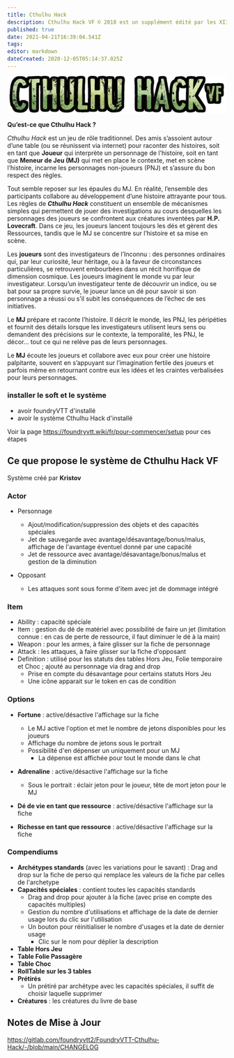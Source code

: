 ```yaml
---
title: Cthulhu Hack
description: Cthulhu Hack VF © 2018 est un supplément édité par les XII Singes © 2006-2018 authorized translation of Cthulhu Hack © 2017 Paul Baldowski.
published: true
date: 2021-04-21T16:39:04.541Z
tags: 
editor: markdown
dateCreated: 2020-12-05T05:14:37.025Z
---
```


![ctulhuhack.png](/logos/ctulhuhack.png)

**Qu’est-ce que Cthulhu Hack ?**

*Cthulhu Hack* est un jeu de rôle traditionnel.
Des amis s’assoient autour d’une table (ou se réunissent via internet) pour raconter des histoires, soit en tant que **Joueur** qui interprète un personnage de l’histoire, soit en tant que **Meneur de Jeu (MJ)** qui met en place le contexte, met en scène l’histoire, incarne les personnages non-joueurs (PNJ) et s’assure du bon respect des règles.

Tout semble reposer sur les épaules du MJ. En réalité, l’ensemble des participants collabore au développement d’une histoire attrayante pour tous.
Les règles de ***Cthulhu Hack*** constituent un ensemble de mécanismes simples qui permettent de jouer des investigations au cours desquelles les personnages des joueurs se confrontent aux créatures inventées par **H.P. Lovecraft**. Dans ce jeu, les joueurs lancent toujours les dés et gèrent des Ressources, tandis que le MJ se concentre sur l’histoire et sa mise en scène.

Les **joueurs** sont des investigateurs de l’Inconnu : des personnes ordinaires qui, par leur curiosité, leur héritage, ou à la faveur de circonstances particulières, se retrouvent embourbées dans un récit horrifique de dimension cosmique. Les joueurs imaginent le monde vu par leur investigateur.
Lorsqu’un investigateur tente de découvrir un indice, ou se bat pour sa propre survie, le joueur lance un dé pour savoir si son personnage a réussi ou s’il subit les conséquences de l’échec de ses initiatives.

Le **MJ** prépare et raconte l’histoire. Il décrit le monde, les PNJ, les péripéties et fournit des détails lorsque les investigateurs utilisent leurs sens ou demandent des précisions sur le contexte, la temporalité, les PNJ, le décor… tout ce qui ne relève pas de leurs personnages.

Le **MJ** écoute les joueurs et collabore avec eux pour créer une histoire palpitante, souvent en s’appuyant sur l’imagination fertile des joueurs et parfois même en retournant contre eux les idées et les craintes verbalisées pour leurs personnages.

### installer le soft et le système
- avoir foundryVTT d'installé
- avoir le système Cthulhu Hack d'installé

Voir la page https://foundryvtt.wiki/fr/pour-commencer/setup pour ces étapes


## Ce que propose le système de Cthulhu Hack VF
Système créé par **Kristov**

### Actor

- Personnage
  - Ajout/modification/suppression des objets et des capacités spéciales
  - Jet de sauvegarde avec avantage/désavantage/bonus/malus, affichage de l'avantage éventuel donné par une capacité
  - Jet de ressource avec avantage/désavantage/bonus/malus et gestion de la diminution

- Opposant
	- Les attaques sont sous forme d'item avec jet de dommage intégré


### Item

- Ability : capacité spéciale
- Item : gestion du dé de matériel avec possibilité de faire un jet (limitation connue : en cas de perte de ressource, il faut diminuer le dé à la main)
- Weapon : pour les armes, à faire glisser sur la fiche de personnage
- Attack : les attaques, à faire glisser sur la fiche d'opposant
- Definition : utilisé pour les statuts des tables Hors Jeu, Folie temporaire et Choc ; ajouté au personnage via drag and drop
	- Prise en compte du désavantage pour certains statuts Hors Jeu
  - Une icône apparait sur le token en cas de condition

### Options

- **Fortune** : active/désactive l'affichage sur la fiche
	- Le MJ active l'option et met le nombre de jetons disponibles pour les joueurs
	- Affichage du nombre de jetons sous le portrait
  - Possibilité d'en dépenser un uniquement pour un MJ
	- La dépense est affichée pour tout le monde dans le chat

- **Adrenaline** : active/désactive l'affichage sur la fiche
	- Sous le portrait : éclair jeton pour le joueur, tête de mort jeton pour le MJ

- **Dé de vie en tant que ressource** : active/désactive l'affichage sur la fiche
- **Richesse en tant que ressource** : active/désactive l'affichage sur la fiche

### Compendiums

- **Archétypes standards** (avec les variations pour le savant) : Drag and drop sur la fiche de perso qui remplace les valeurs de la fiche par celles de l'archetype
- **Capacités spéciales** : contient toutes les capacités standards
	- Drag and drop pour ajouter à la fiche (avec prise en compte des capacités multiples)
	- Gestion du nombre d'utilisations et affichage de la date de dernier usage lors du clic sur l'utilisation
  - Un bouton pour réinitialiser le nombre d'usages et la date de dernier usage
	- Clic sur le nom pour déplier la description
- **Table Hors Jeu**
- **Table Folie Passagère**
- **Table Choc**
- **RollTable sur les 3 tables**
- **Prétirés**
	- Un prétiré par archétype avec les capacités spéciales, il suffit de choisir laquelle supprimer
- **Créatures** : les créatures du livre de base

## Notes de Mise à Jour

https://gitlab.com/foundryvtt2/FoundryVTT-Cthulhu-Hack/-/blob/main/CHANGELOG


